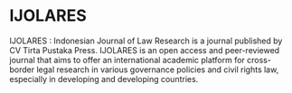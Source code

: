 # IJOLARES
IJOLARES : Indonesian Journal of Law Research is a journal published by CV Tirta Pustaka Press. IJOLARES is an open access and peer-reviewed journal that aims to offer an international academic platform for cross-border legal research in various governance policies and civil rights law, especially in developing and developing countries.
